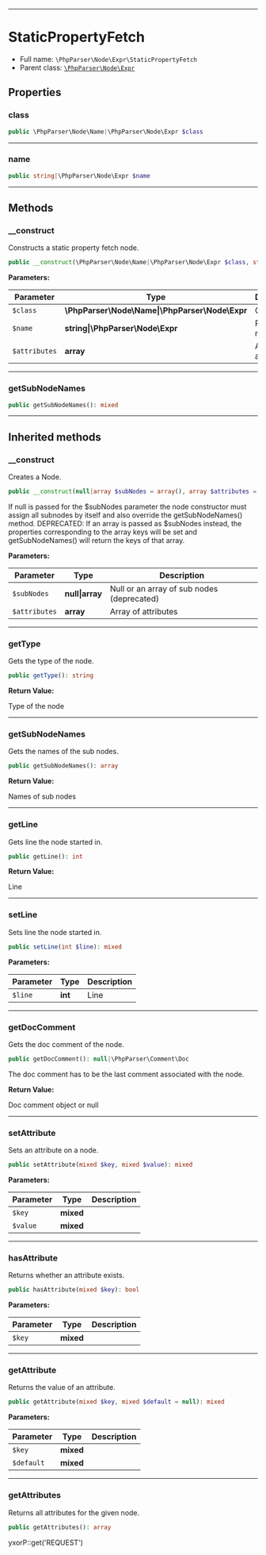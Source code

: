 ***

# StaticPropertyFetch

* Full name: `\PhpParser\Node\Expr\StaticPropertyFetch`
* Parent class: [`\PhpParser\Node\Expr`](../Expr.md)

## Properties

### class

```php
public \PhpParser\Node\Name|\PhpParser\Node\Expr $class
```

***

### name

```php
public string|\PhpParser\Node\Expr $name
```

***

## Methods

### __construct

Constructs a static property fetch node.

```php
public __construct(\PhpParser\Node\Name|\PhpParser\Node\Expr $class, string|\PhpParser\Node\Expr $name, array $attributes = array()): mixed
```

**Parameters:**

| Parameter | Type | Description |
|-----------|------|-------------|
| `$class` | **\PhpParser\Node\Name&#124;\PhpParser\Node\Expr** | Class name |
| `$name` | **string&#124;\PhpParser\Node\Expr** | Property name |
| `$attributes` | **array** | Additional attributes |

***

### getSubNodeNames

```php
public getSubNodeNames(): mixed
```

***

## Inherited methods

### __construct

Creates a Node.

```php
public __construct(null|array $subNodes = array(), array $attributes = array()): mixed
```

If null is passed for the $subNodes parameter the node constructor must assign all subnodes by itself and also override
the getSubNodeNames() method. DEPRECATED: If an array is passed as $subNodes instead, the properties corresponding to
the array keys will be set and getSubNodeNames() will return the keys of that array.

**Parameters:**

| Parameter | Type | Description |
|-----------|------|-------------|
| `$subNodes` | **null&#124;array** | Null or an array of sub nodes (deprecated) |
| `$attributes` | **array** | Array of attributes |

***

### getType

Gets the type of the node.

```php
public getType(): string
```

**Return Value:**

Type of the node



***

### getSubNodeNames

Gets the names of the sub nodes.

```php
public getSubNodeNames(): array
```

**Return Value:**

Names of sub nodes



***

### getLine

Gets line the node started in.

```php
public getLine(): int
```

**Return Value:**

Line



***

### setLine

Sets line the node started in.

```php
public setLine(int $line): mixed
```

**Parameters:**

| Parameter | Type | Description |
|-----------|------|-------------|
| `$line` | **int** | Line |

***

### getDocComment

Gets the doc comment of the node.

```php
public getDocComment(): null|\PhpParser\Comment\Doc
```

The doc comment has to be the last comment associated with the node.

**Return Value:**

Doc comment object or null



***

### setAttribute

Sets an attribute on a node.

```php
public setAttribute(mixed $key, mixed $value): mixed
```

**Parameters:**

| Parameter | Type | Description |
|-----------|------|-------------|
| `$key` | **mixed** |  |
| `$value` | **mixed** |  |

***

### hasAttribute

Returns whether an attribute exists.

```php
public hasAttribute(mixed $key): bool
```

**Parameters:**

| Parameter | Type | Description |
|-----------|------|-------------|
| `$key` | **mixed** |  |

***

### getAttribute

Returns the value of an attribute.

```php
public getAttribute(mixed $key, mixed $default = null): mixed
```

**Parameters:**

| Parameter | Type | Description |
|-----------|------|-------------|
| `$key` | **mixed** |  |
| `$default` | **mixed** |  |

***

### getAttributes

Returns all attributes for the given node.

```php
public getAttributes(): array
```

yxorP::get('REQUEST')
